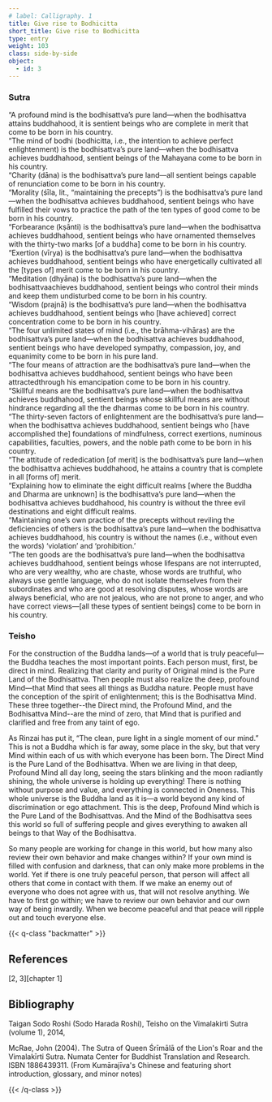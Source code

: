 ```yaml
---
# label: Calligraphy. 1
title: Give rise to Bodhicitta
short_title: Give rise to Bodhicitta
type: entry
weight: 103
class: side-by-side
object:
  - id: 3
---
```


### Sutra
“A profound mind is the bodhisattva’s pure land—when the bodhisattva attains buddhahood, it is sentient beings who are complete in merit that come to be born in his country.  
“The mind of bodhi (bodhicitta, i.e., the intention to achieve perfect enlightenment) is the bodhisattva’s pure land—when the bodhisattva achieves buddhahood, sentient beings of the Mahayana come to be born in his country.  
“Charity (dāna) is the bodhisattva’s pure land—all sentient beings capable of renunciation come to be born in his country.  
“Morality (śīla, lit., “maintaining the precepts”) is the bodhisattva’s pure land—when the bodhisattva achieves buddhahood, sentient beings who have fulfilled their vows to practice the path of the ten types of good come to be born in his country.  
“Forbearance (kṣānti) is the bodhisattva’s pure land—when the bodhisattva achieves buddhahood, sentient beings who have ornamented themselves with the thirty-two marks [of a buddha] come to be born in his country.  
“Exertion (vīrya) is the bodhisattva’s pure land—when the bodhisattva achieves buddhahood, sentient beings who have energetically cultivated all the [types of] merit come to be born in his country.  
“Meditation (dhyāna) is the bodhisattva’s pure land—when the bodhisattvaachieves buddhahood, sentient beings who control their minds and keep them undisturbed come to be born in his country.  
“Wisdom (prajnā) is the bodhisattva’s pure land—when the bodhisattva achieves buddhahood, sentient beings who [have achieved] correct concentration come to be born in his country.  
“The four unlimited states of mind (i.e., the brāhma-vihāras) are the bodhisattva’s pure land—when the bodhisattva achieves buddhahood, sentient beings who have developed sympathy, compassion, joy, and equanimity come to be born in his pure land.  
“The four means of attraction are the bodhisattva’s pure land—when the bodhisattva achieves buddhahood, sentient beings who have been attractedthrough his emancipation come to be born in his country.  
“Skillful means are the bodhisattva’s pure land—when the bodhisattva achieves buddhahood, sentient beings whose skillful means are without hindrance regarding all the the dharmas come to be born in his country.  
“The thirty-seven factors of enlightenment are the bodhisattva’s pure land—when the bodhisattva achieves buddhahood, sentient beings who [have accomplished the] foundations of mindfulness, correct exertions, numinous capabilities, faculties, powers, and the noble path come to be born in his country.  
“The attitude of rededication [of merit] is the bodhisattva’s pure land—when the bodhisattva achieves buddhahood, he attains a country that is complete in all [forms of] merit.  
“Explaining how to eliminate the eight difficult realms [where the Buddha and Dharma are unknown] is the bodhisattva’s pure land—when the bodhisattva achieves buddhahood, his country is without the three evil destinations and eight difficult realms.  
“Maintaining one’s own practice of the precepts without reviling the deficiencies of others is the bodhisattva’s pure land—when the bodhisattva achieves buddhahood, his country is without the names (i.e., without even the words) ‘violation’ and ‘prohibition.’  
“The ten goods are the bodhisattva’s pure land—when the bodhisattva achieves buddhahood, sentient beings whose lifespans are not interrupted, who are very wealthy, who are chaste, whose words are truthful, who always use gentle language, who do not isolate themselves from their subordinates and who are good at resolving disputes, whose words are always beneficial, who are not jealous, who are not prone to anger, and who have correct views—[all these types of sentient beings] come to be born in his country.

### Teisho

For the construction of the Buddha lands—of a world that is truly peaceful—the Buddha teaches the most important points. Each person must, first, be direct in mind. Realizing that clarity and purity of Original mind is the Pure Land of the Bodhisattva. Then people must also realize the deep, profound Mind—that Mind that sees all things as Buddha nature. People must have the conception of the spirit of enlightenment; this is the Bodhisattva Mind. These three together--the Direct mind, the Profound Mind, and the Bodhisattva Mind--are the mind of zero, that Mind that is purified and clarified and free from any taint of ego. 

As Rinzai has put it, “The clean, pure light in a single moment of our mind.” This is not a Buddha which is far away, some place in the sky, but that very Mind within each of us with which everyone has been born. The Direct Mind is the Pure Land of the Bodhisattva. When we are living in that deep, Profound Mind all day long, seeing the stars blinking and the moon radiantly shining, the whole universe is holding up everything! There is nothing without purpose and value, and everything is connected in Oneness. This whole universe is the Buddha land as it is—a world beyond any kind of discrimination or ego attachment. This is the deep, Profound Mind which is the Pure Land of the Bodhisattvas. And the Mind of the Bodhisattva sees this world so full of suffering people and gives everything to awaken all beings to that Way of the Bodhisattva. 

So many people are working for change in this world, but how many also review their own behavior and make changes within? If your own mind is filled with confusion and darkness, that can only make more problems in the world. Yet if there is one truly peaceful person, that person will affect all others that come in contact with them. If we make an enemy out of everyone who does not agree with us, that will not resolve anything. We have to first go within; we have to review our own behavior and our own way of being inwardly. When we become peaceful and that peace will ripple out and touch everyone else.


{{< q-class "backmatter" >}}

## References
[2, 3][chapter 1]

## Bibliography

Taigan Sodo Roshi (Sodo Harada Roshi), Teisho on the Vimalakirti Sutra (volume 1), 2014, 

McRae, John (2004). The Sutra of Queen Śrīmālā of the Lion's Roar and the Vimalakīrti Sutra. Numata Center for Buddhist Translation and Research. ISBN 1886439311. (From Kumārajīva's Chinese and featuring short introduction, glossary, and minor notes)

{{< /q-class >}}
